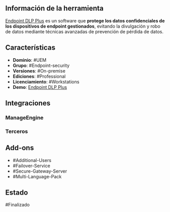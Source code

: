 ## Información de la herramienta

[Endpoint DLP Plus](https://www.manageengine.com/endpoint-dlp/help.html) es un software que **protege los datos confidenciales de los dispositivos de endpoint gestionados**, evitando la divulgación y  robo de datos mediante técnicas avanzadas de prevención de pérdida de datos.

## Características

+ **Dominio**: #UEM
+ **Grupo**: #Endpoint-security 
+ **Versiones**: #On-premise 
+ **Ediciones**: #Professional 
+ **Licenciamiento**: #Workstations 
+ **Demo**: [Endpoint DLP Plus](https://demo.endpointdlpplus.com/)
## Integraciones
### ManageEngine
### Terceros
## Add-ons

+ #Additional-Users 
+ #Failover-Service 
+ #Secure-Gateway-Server 
+ #Multi-Language-Pack 


## Estado

#Finalizado 